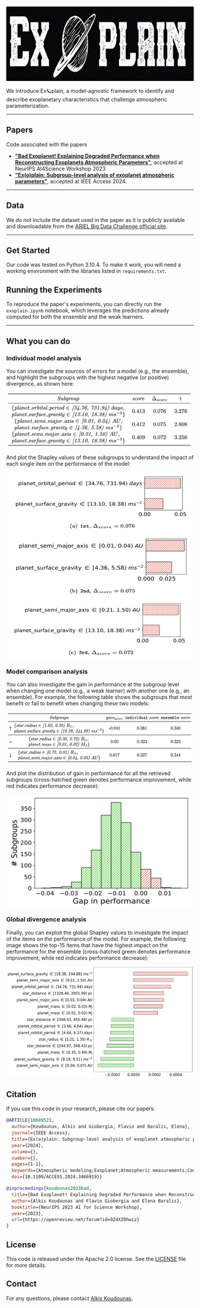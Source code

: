 <!-- # Ex🪐plain -->

<p align="center">
  <img src="images/Exoplain.png" width="900" height="200">
</p>

We introduce Ex🪐plain, a model-agnostic framework to identify and describe exoplanetary characteristics that challenge atmospheric parameterization. 

------------------ 

## Papers
Code associated with the papers 
- [**"Bad Exoplanet! Explaining Degraded Performance when Reconstructing Exoplanets Atmospheric Parameters"**](https://openreview.net/forum?id=9Z4XZOhwiz&referrer=%5Bthe%20profile%20of%20Alkis%20Koudounas%5D(%2Fprofile%3Fid%3D~Alkis_Koudounas1)), accepted at NeurIPS AI4Science Workshop 2023
- [**"Ex(o)plain: Subgroup-level analysis of exoplanet atmospheric parameters"**](https://ieeexplore.ieee.org/document/10689522), accepted at IEEE Access 2024.

------------------ 

## Data
We do not include the dataset used in the paper as it is publicly available and downloadable from the [ARIEL Big Data Challenge official site](https://www.ariel-datachallenge.space/ML/download/).

------------------ 

## Get Started
Our code was tested on Python 3.10.4. To make it work, you will need a working environment with the libraries listed in `requirements.txt`.

## Running the Experiments
To reproduce the paper's experiments, you can directly run the `exoplain.ipynb` notebook, which leverages the predictions already computed for both the ensemble and the weak learners. 

------------------ 

## What you can do

### Individual model analysis
You can investigate the sources of errors for a model (e.g., the ensemble), and highlight the subgroups with the highest negative (or positive) divergence, as shown here:

<p align="center">
  <img src="images/ensemble.png" width="500" height="150">
</p>

And plot the Shapley values of these subgroups to understand the impact of each single item on the performance of the model:

<p align="center">
  <img src="images/shapley.png" width="500" height="500">
</p>

### Model comparison analysis

You can also investigate the gain in performance at the subgroup level when changing one model (e.g., a weak learner) with another one (e.g., an ensemble). For example, the following table shows the subgroups that most benefit or fail to benefit when changing these two models:

<p align="center">
  <img src="images/weak2ensemble.png" width="500" height="140">
</p>

And plot the distribution of gain in performance for all the retrieved subgroups (cross-hatched green denotes performance improvement, while red indicates performance decrease):

<p align="center">
  <img src="images/gain_distribution.png" width="500" height="300">
</p>


### Global divergence analysis
Finally, you can exploit the global Shapley values to investigate the impact of the items on the performance of the model. For example, the following image shows the top-15 items that have the highest impact on the performance for the ensemble (cross-hatched green denotes performance improvement, while red indicates performance decrease):

<p align="center">
  <img src="images/gsv.png" width="500" height="300">
</p>


## Citation
If you use this code in your research, please cite our papers:

```bibtex
@ARTICLE{10689522,
  author={Koudounas, Alkis and Giobergia, Flavio and Baralis, Elena},
  journal={IEEE Access}, 
  title={Ex(o)plain: Subgroup-level analysis of exoplanet atmospheric parameters}, 
  year={2024},
  volume={},
  number={},
  pages={1-1},
  keywords={Atmospheric modeling;Exoplanet;Atmospheric measurements;Computational modeling;Atmospheric waves;Metadata;Deep learning;Explainable AI;Detection algorithms;Deep Learning;Divergence;Exoplanet Atmospheric Parameters;Explainable AI;Subgroup Detection},
  doi={10.1109/ACCESS.2024.3466919}}
```

```bibtex
@inproceedings{koudounas2023bad,
  title={Bad Exoplanet! Explaining Degraded Performance when Reconstructing Exoplanets Atmospheric Parameters},
  author={Alkis Koudounas and Flavio Giobergia and Elena Baralis},
  booktitle={NeurIPS 2023 AI for Science Workshop},
  year={2023},
  url={https://openreview.net/forum?id=9Z4XZOhwiz}
}
```

<!-- ```
paper under submission
``` -->

## License
This code is released under the Apache 2.0 license. See the [LICENSE](LICENSE) file for more details.

## Contact
For any questions, please contact [Alkis Koudounas](mailto:alkis.koudounas@polito.it).
